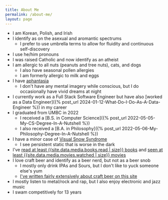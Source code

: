 ```yaml
---
title: About Me
permalink: /about-me/
layout: page
---
```


* I am Korean, Polish, and Irish
* I identify as on the asexual and aromantic spectrums
    * I prefer to use umbrella terms to allow for fluidity and continuous self-discovery
* I use he/him pronouns
* I was raised Catholic and now identify as an atheist
* I am allergic to all nuts (peanuts and tree nuts), cats, and dogs
    * I also have seasonal pollen allergies
    * I am formerly allergic to milk and eggs
* I have [aphantasia](https://aphantasia.com/what-is-aphantasia/)
    * I don't have any mental imagery while conscious, but I do occasionally have vivid dreams at night
* I currently work as a Full Stack Software Engineer but have also [worked as a Data Engineer]({% post_url 2024-01-12-What-Do-I-Do-As-A-Data-Engineer %}) in my career
* I graduated from UMBC in 2022
    * I received a [B.S. in Computer Science]({% post_url 2022-05-05-My-CS-Degree-In-A-Nutshell %})
    * I also received a [B.A. in Philosophy]({% post_url 2022-05-06-My-Philosophy-Degree-In-A-Nutshell %})
* I have a minor case of [Visual Snow Syndrome](https://www.visualsnowinitiative.org/learn/)
    * I see persistent static that is worse in the dark
* I've [read at least {{site.data.media.books.read | size}} books](/data/books-read) and [seen at least {{site.data.media.movies.watched | size}} movies](/data/movies)
* I love craft beer and identify as a beer nerd, but not as a beer snob
    * I mostly only drink IPAs and Sours, but I don't like to yuck someone else's yum
    * [I've written fairly extensively about craft beer on this site](/posts/all#Beer)
* I mostly listen to metal/rock and rap, but I also enjoy electronic and jazz music
* I swam competitively for 13 years